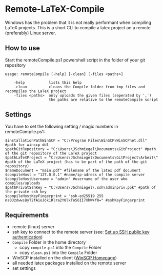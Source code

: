 # Remote-LaTeX-Compile

Windows has the problem that it is not really performant when compiling LaTeX projects. This is a short CLI to compile a latex project on a remote (preferably) Linux server.

## How to use
Start the remoteCompile.ps1 powershell script in the folder of your git repository

    usage: remoteCompile [-help] [-clean] [-files <paths>]

        -help           lists this help
        -clean          cleans the Compile folder from tmp files and recompiles the LaTeX project
        -files <paths>  only uploads the given files (seperated by ',')
                        the paths are relative to the remoteCompile script




## Settings
You have to set the following setting / magic numbers in remoteCompile.ps1:

    $installationPathWinSCP = "C:\Program Files\WinSCP\WinSCPnet.dll" #path for winscp ddl
    $pathGitRepository = "C:\Users\JSchmiegel\Documents\GitProject" #path of the git repository of the LaTeX project
    $pathLaTeXProject = "C:\Users\JSchmiegel\Documents\GitProject\Arbeit\" #path of the LaTeX project (has to be part of the path of the git repository)
    $nameDocument = "main.pdf" #filename of the latex pdf document
    $compileHost = "127.0.0.1" #name/ip-adress of the compile server
    $compileHostUsername = "admin" #username of the user who compiles/uploads
    $pathPrivatSshKey = "C:\Users\JSchmiegel\.ssh\adminpriv.ppk" #path of the private ssh key
    $compileHostKeyFingerprint = "ssh-ed25519 255 ns0JzdwwsByT2fAioJok1Rlra2YUlkToS6II7XhW+fU=" #sshKeyFingerprint

## Requirements
+ remote (linux) server
+ ssh key to connect to the remote server (see: [Set up SSH public key authentication](https://winscp.net/eng/docs/guide_public_key))
+ `Compile` Folder in the home directory
    + copy `compile.ps1` into the `Compile` Folder
    + copy `clean.ps1` into the `Compile` Folder
+ WinSCP installed on the client ([WinSCP Homepage](https://winscp.net/eng/index.php))
+ all needed latex packages installed on the remote server
+ set settings
